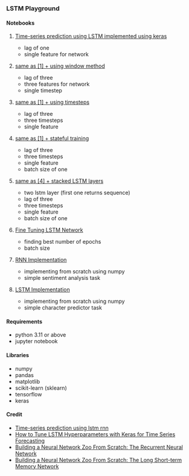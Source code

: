 ### LSTM Playground

#### Notebooks

1. [Time-series prediction using LSTM implemented using keras](./src/LSTM_with_keras.ipynb)
	- lag of one
	- single feature for network
2. [same as [1] + using window method](./src/LSTM_with_keras_window_input.ipynb)
	- lag of three
	- three features for network
	- single timestep
3. [same as [1] + using timesteps](./src/LSTM_with_keras_timesteps.ipynb)
	- lag of three
	- three timesteps
	- single feature
4. [same as [1] + stateful training](./src/LSTM_with_keras_stateful.ipynb)
	- lag of three
	- three timesteps
	- single feature
	- batch size of one
5. [same as [4] + stacked LSTM layers](./src/LSTM_with_keras_stacked.ipynb)
	- two lstm layer (first one returns sequence)
	- lag of three
	- three timesteps
	- single feature
	- batch size of one

6. [Fine Tuning LSTM Network](./src/LSTM_with_keras_tuning.ipynb)
	- finding best number of epochs
	- batch size

7. [RNN Implementation](./src/RNN_Numpy.ipynb)
	- implementing from scratch using numpy
	- simple sentiment analysis task

8. [LSTM Implementation](./src/LSTM_numpy.ipynb)
	- implementing from scratch using numpy
	- simple character predictor task
	
#### Requirements

- python 3.11 or above
- jupyter notebook

#### Libraries

- numpy
- pandas
- matplotlib
- scikit-learn (sklearn)
- tensorflow
- keras

#### Credit

- [Time-series prediction using lstm rnn](https://machinelearningmastery.com/time-series-prediction-lstm-recurrent-neural-networks-python-keras/)
- [How to Tune LSTM Hyperparameters with Keras for Time Series Forecasting](https://machinelearningmastery.com/tune-lstm-hyperparameters-keras-time-series-forecasting/)
- [Building a Neural Network Zoo From Scratch: The Recurrent Neural Network](https://medium.com/@CallMeTwitch/building-a-neural-network-zoo-from-scratch-the-recurrent-neural-network-9357b43e113c)
- [Building a Neural Network Zoo From Scratch: The Long Short-term Memory Network](https://medium.com/@CallMeTwitch/building-a-neural-network-zoo-from-scratch-the-long-short-term-memory-network-1cec5cf31b7)